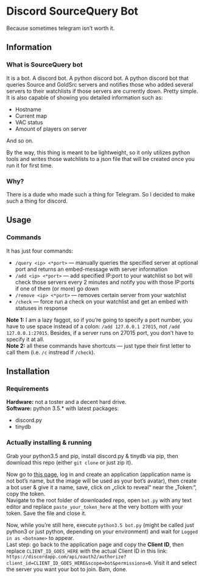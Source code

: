 # Discord SourceQuery Bot #
Because sometimes telegram isn’t worth it.

## Information ##
### What is SourceQuery bot ###
It is a bot. A discord bot. A python discord bot. A python discord bot that queries Source and GoldSrc servers and notifies those who added several servers to their watchlists if those servers are currently down. Pretty simple. It is also capable of showing you detailed information such as:

* Hostname
* Current map
* VAC status
* Amount of players on server

And so on.

By the way, this thing is meant to be lightweight, so it only utilizes python tools and writes those watchlists to a json file that will be created once you run it for first time.

### Why? ###
There is a dude who made such a thing for Telegram. So I decided to make such a thing for discord.

## Usage ##
### Commands ###
It has just four commands:

* `/query <ip> <*port>` — manually queries the specified server at optional port and returns an embed-message with server information
* `/add <ip> <*port>` — add specified IP:port to your watchlist so bot will check those servers every 2 minutes and notify you with those IP:ports if one of them (or more) go down
* `/remove <ip> <*port>` — removes certain server from your watchlist
* `/check` — force run a check on your watchlist and get an embed with statuses in response

**Note 1:** I am a lazy faggot, so if you’re going to specify a port number, you have to use space instead of a colon: `/add 127.0.0.1 27015`, not `/add 127.0.0.1:27015`. Besides, if a server runs on 27015 port, you don’t have to specify it at all.  
**Note 2:** all these commands have shortcuts — just type their first letter to call them (i.e. `/c` instread if `/check`).

## Installation ##
### Requirements ###
**Hardware:** not a toster and a decent hard drive.  
**Software:** python 3.5.* with latest packages:

* discord.py
* tinydb

### Actually installing & running ###
Grab your python3.5 and pip, install discord.py & tinydb via pip, then download this repo (either `git clone` or just zip it).

Now go to [this page](https://discordapp.com/developers/applications/me/create), log in and create an application (application name is not bot’s name, but the image will be used as your bot’s avatar), then create a bot user & give it a name, save, click on „click to reveal“ near the „Token:“, copy the token.  
Navigate to the root folder of downloaded repo, open `bot.py` with any text editor and replace `paste_your_token_here` at the very bottom with your token. Save the file and close it.

Now, while you’re still here, execute `python3.5 bot.py` (might be called just python3 or just python, depending on your environment) and wait for `Logged in as <botname>` to appear.  
Last step: go back to the application page and copy the **Client ID**, then replace `CLIENT_ID_GOES_HERE` with the actual Client ID in this link: `https://discordapp.com/api/oauth2/authorize?client_id=CLIENT_ID_GOES_HERE&scope=bot&permissions=0`. Visit it and select the server you want your bot to join. Bam, done.